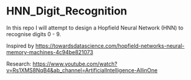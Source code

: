 # HNN_Digit_Recognition
 In this repo I will attempt to design a Hopfield Neural Network (HNN) to recognise digits 0 - 9.

 Inspired by https://towardsdatascience.com/hopfield-networks-neural-memory-machines-4c94be821073

 Research: https://www.youtube.com/watch?v=Rs1XMS8NqB4&ab_channel=ArtificialIntelligence-AllinOne
 
